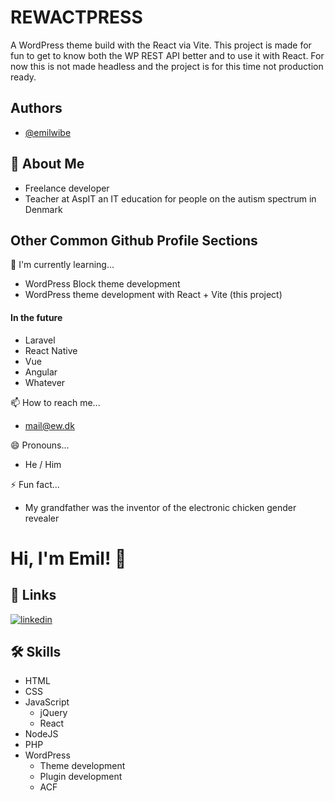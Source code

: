 # REWACTPRESS

A WordPress theme build with the React via Vite. This project is made for fun to get to know both the WP REST API better and to use it with React. For now this is not made headless and the project is for this time not production ready.
## Authors

- [@emilwibe](https://www.github.com/emilwibe)

## 🚀 About Me
- Freelance developer
- Teacher at AspIT an IT education for people on the autism spectrum in Denmark


## Other Common Github Profile Sections
🧠 I'm currently learning...

- WordPress Block theme development
- WordPress theme development with React + Vite (this project)
#### In the future
- Laravel
- React Native
- Vue
- Angular
- Whatever

📫 How to reach me...
- [mail@ew.dk](mail@emilwibe.dk)

😄 Pronouns...
- He / Him

⚡️ Fun fact...
- My grandfather was the inventor of the electronic chicken gender revealer


# Hi, I'm Emil! 👋


## 🔗 Links
[![linkedin](https://img.shields.io/badge/linkedin-0A66C2?style=for-the-badge&logo=linkedin&logoColor=white)](https://www.linkedin.com/in/emilwibe/)

## 🛠 Skills
- HTML
- CSS
- JavaScript
  - jQuery
  - React
- NodeJS
- PHP
- WordPress
  - Theme development
  - Plugin development
  - ACF